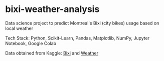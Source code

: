 # bixi-weather-analysis
Data science project to predict Montreal's Bixi (city bikes) usage based on local weather

Tech Stack: Python, Scikit-Learn, Pandas, Matplotlib, NumPy, Jupyter Notebook, Google Colab

Data obtained from Kaggle: [Bixi](https://www.kaggle.com/aubertsigouin/biximtl) and [Weather](https://www.kaggle.com/selfishgene/historical-hourly-weather-data)
